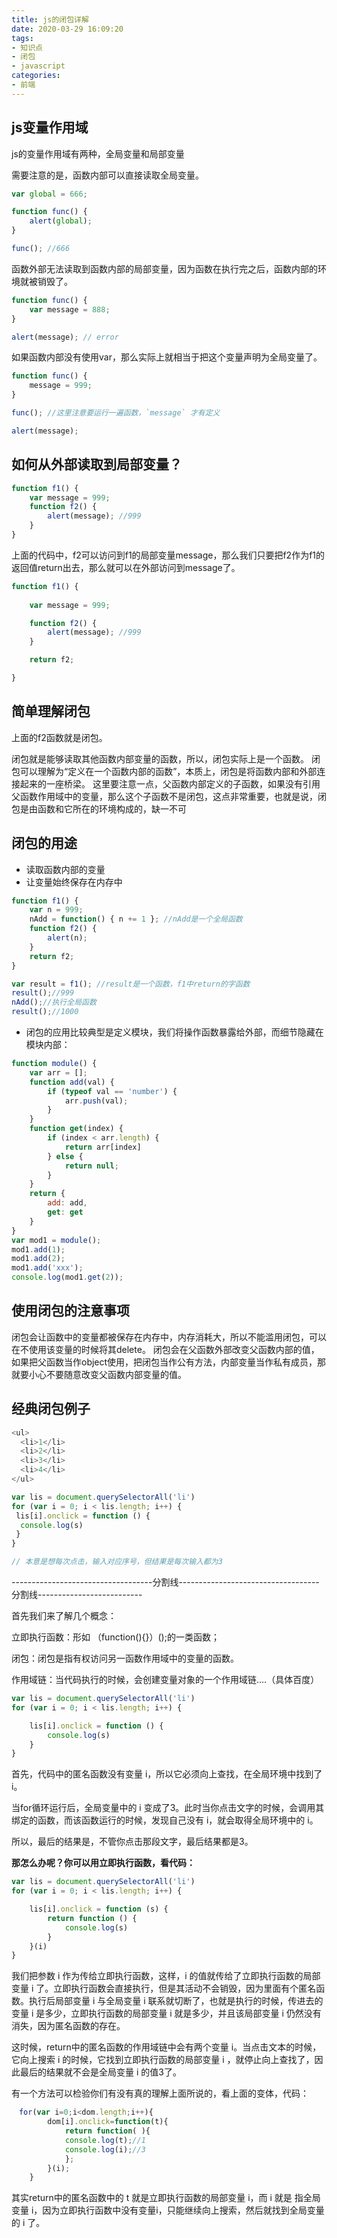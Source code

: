 ```yaml
---
title: js的闭包详解
date: 2020-03-29 16:09:20
tags:
- 知识点
- 闭包
- javascript
categories:
- 前端
---
```

## js变量作用域

js的变量作用域有两种，全局变量和局部变量

需要注意的是，函数内部可以直接读取全局变量。

``` javascript
var global = 666;

function func() {
    alert(global);
}

func(); //666
```
函数外部无法读取到函数内部的局部变量，因为函数在执行完之后，函数内部的环境就被销毁了。

<!-- more -->

``` javascript
function func() {
    var message = 888;
}

alert(message); // error
```
如果函数内部没有使用var，那么实际上就相当于把这个变量声明为全局变量了。

``` javascript
function func() {
	message = 999;
}

func();	//这里注意要运行一遍函数，`message`	才有定义

alert(message);

```
## 如何从外部读取到局部变量？
``` javascript
function f1() {
	var message = 999;
	function f2() {
		alert(message); //999
	}
}
```
上面的代码中，f2可以访问到f1的局部变量message，那么我们只要把f2作为f1的返回值return出去，那么就可以在外部访问到message了。
``` javascript
function f1() {
	
	var message = 999;

	function f2() {
		alert(message); //999
	}

	return f2;

}
```
## 简单理解闭包
上面的f2函数就是闭包。

闭包就是能够读取其他函数内部变量的函数，所以，闭包实际上是一个函数。
闭包可以理解为“定义在一个函数内部的函数”，本质上，闭包是将函数内部和外部连接起来的一座桥梁。
这里要注意一点，父函数内部定义的子函数，如果没有引用父函数作用域中的变量，那么这个子函数不是闭包，这点非常重要，也就是说，闭包是由函数和它所在的环境构成的，缺一不可

##  闭包的用途
- 读取函数内部的变量
- 让变量始终保存在内存中
``` javascript
function f1() {
	var n = 999;
	nAdd = function() { n += 1 }; //nAdd是一个全局函数
	function f2() {
		alert(n);
	}
	return f2;
}

var result = f1(); //result是一个函数，f1中return的字函数
result();//999
nAdd();//执行全局函数
result();//1000

```
- 闭包的应用比较典型是定义模块，我们将操作函数暴露给外部，而细节隐藏在模块内部：
``` javascript
function module() {
	var arr = [];
	function add(val) {
		if (typeof val == 'number') {
			arr.push(val);
		}
	}
	function get(index) {
		if (index < arr.length) {
			return arr[index]
		} else {
			return null;
		}
	}
	return {
		add: add,
		get: get
	}
}
var mod1 = module();
mod1.add(1);
mod1.add(2);
mod1.add('xxx');
console.log(mod1.get(2));
```


## 使用闭包的注意事项
闭包会让函数中的变量都被保存在内存中，内存消耗大，所以不能滥用闭包，可以在不使用该变量的时候将其delete。
闭包会在父函数外部改变父函数内部的值，如果把父函数当作object使用，把闭包当作公有方法，内部变量当作私有成员，那就要小心不要随意改变父函数内部变量的值。


## 经典闭包例子
``` javascript
<ul>
  <li>1</li>
  <li>2</li>
  <li>3</li>
  <li>4</li>
</ul>
```

``` javascript
var lis = document.querySelectorAll('li')
for (var i = 0; i < lis.length; i++) {
 lis[i].onclick = function () {
  console.log(s)
 }
}

// 本意是想每次点击，输入对应序号，但结果是每次输入都为3
```

-----------------------------------分割线-----------------------------------分割线--------------------------


首先我们来了解几个概念：

立即执行函数：形如 （function(){}）();的一类函数；

闭包：闭包是指有权访问另一函数作用域中的变量的函数。

作用域链：当代码执行的时候，会创建变量对象的一个作用域链....（具体百度）

``` javascript
var lis = document.querySelectorAll('li')
for (var i = 0; i < lis.length; i++) {

	lis[i].onclick = function () {
		console.log(s)
	}
}
```
首先，代码中的匿名函数没有变量 i，所以它必须向上查找，在全局环境中找到了 i。

当for循环运行后，全局变量中的 i 变成了3。此时当你点击文字的时候，会调用其绑定的函数，而该函数运行的时候，发现自己没有 i，就会取得全局环境中的 i。

所以，最后的结果是，不管你点击那段文字，最后结果都是3。



**那怎么办呢？你可以用立即执行函数，看代码：**

``` javascript
var lis = document.querySelectorAll('li')
for (var i = 0; i < lis.length; i++) {

	lis[i].onclick = function (s) {
		return function () {
			console.log(s)
		}
	}(i)
}
```
我们把参数 i 作为传给立即执行函数，这样，i 的值就传给了立即执行函数的局部变量 i 了。立即执行函数会直接执行，但是其活动不会销毁，因为里面有个匿名函数。执行后局部变量 i 与全局变量 i 联系就切断了，也就是执行的时候，传进去的变量 i 是多少，立即执行函数的局部变量 i  就是多少，并且该局部变量 i 仍然没有消失，因为匿名函数的存在。

这时候，return中的匿名函数的作用域链中会有两个变量 i。当点击文本的时候，它向上搜索 i 的时候，它找到立即执行函数的局部变量 i ，就停止向上查找了，因此最后的结果就不会是全局变量 i 的值3了。

 有一个方法可以检验你们有没有真的理解上面所说的，看上面的变体，代码：
``` javascript
　for(var i=0;i<dom.length;i++){
        dom[i].onclick=function(t){
            return function( ){ 
            console.log(t);//1
            console.log(i);//3
            };
        }(i);
    }
```
其实return中的匿名函数中的 t 就是立即执行函数的局部变量 i，而 i 就是 指全局变量 i，因为立即执行函数中没有变量i，只能继续向上搜索，然后就找到全局变量的 i 了。
